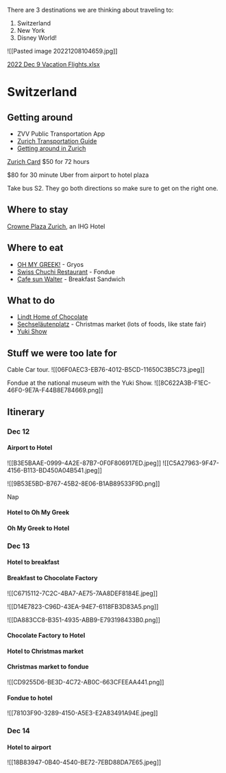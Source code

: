 There are 3 destinations we are thinking about traveling to:

1. Switzerland
2. New York
3. Disney World!

![[Pasted image 20221208104659.jpg]]

[2022 Dec 9 Vacation Flights.xlsx](https://mysite.aa.com/:x:/g/personal/242924_corpaa_aa_com/EUBC189TDo1Mpli5SEb2H6IB2R5SVCt8eB0QP0asLFaINQ?e=tJXWqj)

# Switzerland

## Getting around

* ZVV Public Transportation App
* [Zurich Transportation Guide](https://app.zuerich.com/zuerichcard?token=502dbcfb-b8f7-49a6-b7c8-363c87c68048_22-542616)
* [Getting around in Zurich](https://www.zuerich.com/en/visit/getting-around-in-zurich)
  
[Zurich Card](https://www.zuerich.com/en/zurichcard) $50 for 72 hours


$80 for 30 minute Uber from airport to hotel plaza

Take bus S2. They go both directions so make sure to get on the right one. 

## Where to stay

[Crowne Plaza Zurich](https://maps.app.goo.gl/1AAuNA8pJmXeUQua8?g_st=ic), an IHG Hotel

## Where to eat

* [OH MY GREEK!](https://maps.app.goo.gl/M4vXkn9Ro7M4HDVq7?g_st=ic) - Gryos
* [Swiss Chuchi Restaurant](https://maps.app.goo.gl/fnBwDfEHS7eavJWXA?g_st=ic) - Fondue
* [Cafe sun Walter](https://www.walterbuchmann.ch/menkarte-zum-walter) - Breakfast Sandwich

## What to do

* [Lindt Home of Chocolate](https://maps.app.goo.gl/LKsphUASwQLSQp7x7?g_st=ic)
* [Sechseläutenplatz](https://maps.app.goo.gl/7ipdCSVmLmuJ3XYo7?g_st=ic) - Christmas market (lots of foods, like state fair)
* [Yuki Show](https://illuminarium.ch)

## Stuff we were too late for

Cable Car tour.
![[06F0AEC3-EB76-4012-B5CD-11650C3B5C73.jpeg]]

Fondue at the national museum with the Yuki Show.
![[8C622A3B-F1EC-46F0-9E7A-F44B8E784669.png]]

## Itinerary

### Dec 12
#### Airport to Hotel

![[B3E5BAAE-0999-4A2E-87B7-0F0F806917ED.jpeg]]
![[C5A27963-9F47-4156-B113-BD450A04B541.jpeg]]

![[9B53E5BD-B767-45B2-8E06-B1AB89533F9D.png]]

Nap
#### Hotel to Oh My Greek
#### Oh My Greek to Hotel

### Dec 13

#### Hotel to breakfast
#### Breakfast to Chocolate Factory

![[C6715112-7C2C-4BA7-AE75-7AA8DEF8184E.jpeg]]

![[D14E7823-C96D-43EA-94E7-6118FB3D83A5.png]]

![[DA883CC8-B351-4935-ABB9-E793198433B0.png]]

#### Chocolate Factory to Hotel
#### Hotel to Christmas market
#### Christmas market to fondue

![[CD9255D6-BE3D-4C72-AB0C-663CFEEAA441.png]]

#### Fondue to hotel

![[78103F90-3289-4150-A5E3-E2A83491A94E.jpeg]]

### Dec 14

#### Hotel to airport

![[18B83947-0B40-4540-BE72-7EBD88DA7E65.jpeg]]